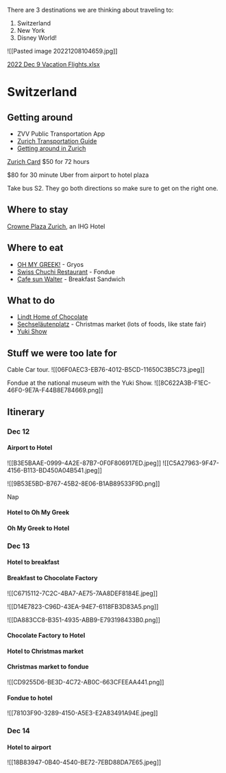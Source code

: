 There are 3 destinations we are thinking about traveling to:

1. Switzerland
2. New York
3. Disney World!

![[Pasted image 20221208104659.jpg]]

[2022 Dec 9 Vacation Flights.xlsx](https://mysite.aa.com/:x:/g/personal/242924_corpaa_aa_com/EUBC189TDo1Mpli5SEb2H6IB2R5SVCt8eB0QP0asLFaINQ?e=tJXWqj)

# Switzerland

## Getting around

* ZVV Public Transportation App
* [Zurich Transportation Guide](https://app.zuerich.com/zuerichcard?token=502dbcfb-b8f7-49a6-b7c8-363c87c68048_22-542616)
* [Getting around in Zurich](https://www.zuerich.com/en/visit/getting-around-in-zurich)
  
[Zurich Card](https://www.zuerich.com/en/zurichcard) $50 for 72 hours


$80 for 30 minute Uber from airport to hotel plaza

Take bus S2. They go both directions so make sure to get on the right one. 

## Where to stay

[Crowne Plaza Zurich](https://maps.app.goo.gl/1AAuNA8pJmXeUQua8?g_st=ic), an IHG Hotel

## Where to eat

* [OH MY GREEK!](https://maps.app.goo.gl/M4vXkn9Ro7M4HDVq7?g_st=ic) - Gryos
* [Swiss Chuchi Restaurant](https://maps.app.goo.gl/fnBwDfEHS7eavJWXA?g_st=ic) - Fondue
* [Cafe sun Walter](https://www.walterbuchmann.ch/menkarte-zum-walter) - Breakfast Sandwich

## What to do

* [Lindt Home of Chocolate](https://maps.app.goo.gl/LKsphUASwQLSQp7x7?g_st=ic)
* [Sechseläutenplatz](https://maps.app.goo.gl/7ipdCSVmLmuJ3XYo7?g_st=ic) - Christmas market (lots of foods, like state fair)
* [Yuki Show](https://illuminarium.ch)

## Stuff we were too late for

Cable Car tour.
![[06F0AEC3-EB76-4012-B5CD-11650C3B5C73.jpeg]]

Fondue at the national museum with the Yuki Show.
![[8C622A3B-F1EC-46F0-9E7A-F44B8E784669.png]]

## Itinerary

### Dec 12
#### Airport to Hotel

![[B3E5BAAE-0999-4A2E-87B7-0F0F806917ED.jpeg]]
![[C5A27963-9F47-4156-B113-BD450A04B541.jpeg]]

![[9B53E5BD-B767-45B2-8E06-B1AB89533F9D.png]]

Nap
#### Hotel to Oh My Greek
#### Oh My Greek to Hotel

### Dec 13

#### Hotel to breakfast
#### Breakfast to Chocolate Factory

![[C6715112-7C2C-4BA7-AE75-7AA8DEF8184E.jpeg]]

![[D14E7823-C96D-43EA-94E7-6118FB3D83A5.png]]

![[DA883CC8-B351-4935-ABB9-E793198433B0.png]]

#### Chocolate Factory to Hotel
#### Hotel to Christmas market
#### Christmas market to fondue

![[CD9255D6-BE3D-4C72-AB0C-663CFEEAA441.png]]

#### Fondue to hotel

![[78103F90-3289-4150-A5E3-E2A83491A94E.jpeg]]

### Dec 14

#### Hotel to airport

![[18B83947-0B40-4540-BE72-7EBD88DA7E65.jpeg]]